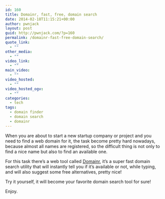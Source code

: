 ```yaml
---
id: 160
title: Domainr, fast, free, domain search
date: 2014-02-18T11:15:21+00:00
author: pwnjack
layout: post
guid: http://pwnjack.com/?p=160
permalink: /domainr-fast-free-domain-search/
quote_link:
  - ""
other_media:
  - ""
video_link:
  - ""
main_video:
  - ""
video_hosted:
  - ""
video_hosted_ogv:
  - ""
categories:
  - tech
tags:
  - domain finder
  - domain search
  - domainr
---
```

When you are about to start a new startup company or project and you need to find a web domain for it, the task become pretty hard nowadays, because almost all names are registered, so the difficult thing is not only to find a nice name but also to find an available one.

For this task there&#8217;s a web tool called <a title="Domainr" href="https://domai.nr/" target="_blank">Domainr</a>, it&#8217;s a super fast domain search utility that will instantly tell you if it&#8217;s available or not, while typing, and will also suggest some free alternatives, pretty nice!

Try it yourself, it will become your favorite domain search tool for sure!

Enjoy.